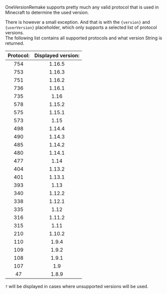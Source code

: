 OneVersionRemake supports pretty much any valid protocol that is used in Minecraft to determine the used version.

There is however a small exception. And that is with the `{version}` and `{userVersion}` placeholder, which only supports a selected list of protocol versions.  
The following list contains all supported protocols and what version String is returned.

| Protocol: | Displayed version: |
|:---------:|:------------------:|
| 754       | 1.16.5             |
| 753       | 1.16.3             |
| 751       | 1.16.2             |
| 736       | 1.16.1             |
| 735       | 1.16               |
| 578       | 1.15.2             |
| 575       | 1.15.1             |
| 573       | 1.15               |
| 498       | 1.14.4             |
| 490       | 1.14.3             |
| 485       | 1.14.2             |
| 480       | 1.14.1             |
| 477       | 1.14               |
| 404       | 1.13.2             |
| 401       | 1.13.1             |
| 393       | 1.13               |
| 340       | 1.12.2             |
| 338       | 1.12.1             |
| 335       | 1.12               |
| 316       | 1.11.2             |
| 315       | 1.11               |
| 210       | 1.10.2             |
| 110       | 1.9.4              |
| 109       | 1.9.2              |
| 108       | 1.9.1              |
| 107       | 1.9                |
| 47        | 1.8.9              |

`?` will be displayed in cases where unsupported versions will be used.
